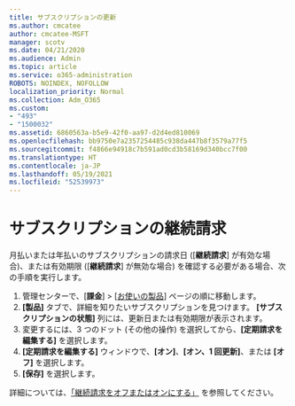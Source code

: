 ```yaml
---
title: サブスクリプションの更新
ms.author: cmcatee
author: cmcatee-MSFT
manager: scotv
ms.date: 04/21/2020
ms.audience: Admin
ms.topic: article
ms.service: o365-administration
ROBOTS: NOINDEX, NOFOLLOW
localization_priority: Normal
ms.collection: Adm_O365
ms.custom:
- "493"
- "1500032"
ms.assetid: 6860563a-b5e9-42f0-aa97-d2d4ed810069
ms.openlocfilehash: bb9750e7a2357254485c938da447b8f3579a77f5
ms.sourcegitcommit: f4866e94918c7b591ad0cd3b58169d340bcc7f00
ms.translationtype: HT
ms.contentlocale: ja-JP
ms.lasthandoff: 05/19/2021
ms.locfileid: "52539973"
---
```

# <a name="subscription-recurring-billing"></a>サブスクリプションの継続請求

月払いまたは年払いのサブスクリプションの請求日 ([**継続請求**] が有効な場合)、または有効期限 ([**継続請求**] が無効な場合) を確認する必要がある場合、次の手順を実行します。
  
1. 管理センターで、[**課金**] \> [[お使いの製品](https://go.microsoft.com/fwlink/p/?linkid=842054)] ページの順に移動します。
2. **[製品]** タブで、詳細を知りたいサブスクリプションを見つけます。 **[サブスクリプションの状態]** 列には、更新日または有効期限が表示されます。
3. 変更するには、3 つのドット (その他の操作) を選択してから、**[定期請求を編集する]** を選択します。
4. **[定期請求を編集する]** ウィンドウで、**[オン]**、**[オン、1 回更新]**、または **[オフ]** を選択します。
5. **[保存]** を選択します。

詳細については、[「継続請求をオフまたはオンにする」](/microsoft-365/commerce/subscriptions/renew-your-subscription) を参照してください。